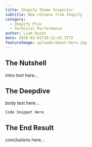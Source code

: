```yaml
---
title: Shopify Theme Inspector
subtitle: New release from Shopify
category:
  - Shopify Plus
  - Technical Performance
author: Liam Quinn
date: 2020-03-01T18:22:42.377Z
featureImage: uploads/about-hero.jpg
---
```

## The Nutshell

intro text here...

## The Deepdive

body text here...

```
Code Snippet Here
```



## The End Result

conclusions here...
